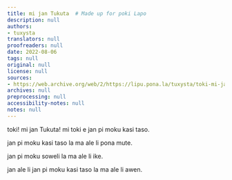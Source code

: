 ```yaml
---
title: mi jan Tukuta  # Made up for poki Lapo
description: null
authors:
- tuxysta
translators: null
proofreaders: null
date: 2022-08-06
tags: null
original: null
license: null
sources:
- https://web.archive.org/web/2/https://lipu.pona.la/tuxysta/toki-mi-jan-tukuta-mi-toki-e-jan-pi-moku-kasi-taso
archives: null
preprocessing: null
accessibility-notes: null
notes: null
---
```


toki! mi jan Tukuta! mi toki e jan pi moku kasi taso.


jan pi moku kasi taso la ma ale li pona mute. 

jan pi moku soweli la ma ale li ike.

jan ale li jan pi moku kasi taso la ma ale li awen. 


